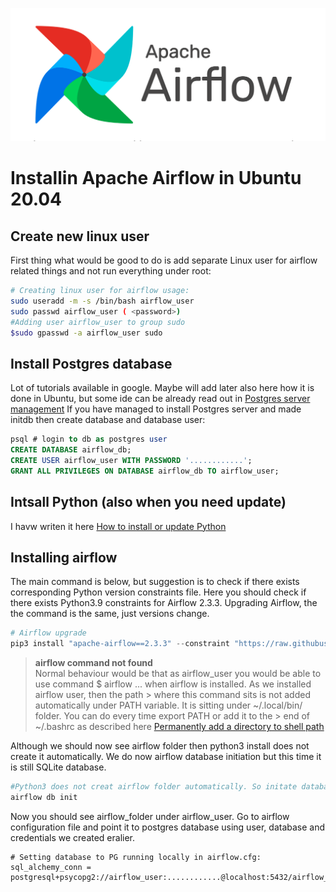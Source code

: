![](img/airflowlogo.png )
# Installin Apache Airflow in Ubuntu 20.04
## Create new linux user
First thing what would be good to do is add separate Linux user for airflow related things and not run everything under root:
```bash
# Creating linux user for airflow usage:
sudo useradd -m -s /bin/bash airflow_user
sudo passwd airflow_user ( <password>)
#Adding user airflow_user to group sudo
$sudo gpasswd -a airflow_user sudo
```
## Install Postgres database
Lot of tutorials available in google. Maybe will add later also here how it is done in Ubuntu, but some ide can be already read out in
[Postgres server management](https://github.com/kaidokariste/postgresql/blob/master/PostgresServerManagement.md)
If you have managed to install Postgres server and made initdb then create database and database user:  
```sql
psql # login to db as postgres user
CREATE DATABASE airflow_db;
CREATE USER airflow_user WITH PASSWORD '............';
GRANT ALL PRIVILEGES ON DATABASE airflow_db TO airflow_user;
```
## Intsall Python (also when you need update)
I havw writen it here [How to install or update Python](https://github.com/kaidokariste/python#updating-python-in-ubuntu)

## Installing airflow
The main command is below, but suggestion is to check if there exists corresponding Python version constraints file. Here you should check if there exists Python3.9 constraints for Airflow 2.3.3. Upgrading Airflow, the the command is the same, just versions change. 
```python
# Airflow upgrade
pip3 install "apache-airflow==2.3.3" --constraint "https://raw.githubusercontent.com/apache/airflow/constraints-2.3.3/constraints-3.9.txt"
```

> **airflow command not found**  
> Normal behaviour would be that as airflow_user you would be able to use command $ airflow ... when airflow is installed. As we installed airflow user, then the path > where this command sits is not added automatically under PATH variable. It is sitting under ~/.local/bin/ folder. You can do every time export PATH or add it to the > end of ~/.bashrc as described here [Permanently add a directory to shell path](https://linuxconfig.org/permanently-add-a-directory-to-shell-path)  

Although we should now see airflow folder then python3 install does not create it automatically. We do now airflow database initiation but this time it is still SQLite database. 
```bash
#Python3 does not creat airflow folder automatically. So initate database
airflow db init
```

Now you should see airflow_folder under airflow_user. Go to airflow configuration file and point it to postgres database using user, database and credentials we created eralier.
```
# Setting database to PG running locally in airflow.cfg:
sql_alchemy_conn = postgresql+psycopg2://airflow_user:............@localhost:5432/airflow_db
```
